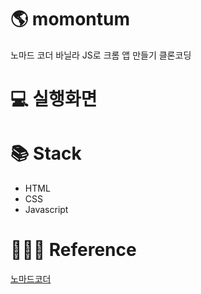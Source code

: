 # 🌎 momontum

노마드 코더 바닐라 JS로 크롬 앱 만들기 클론코딩

# 💻 실행화면

# 📚 Stack
- HTML
- CSS
- Javascript

# 👩🏻‍🏫 Reference
[노마드코더](https://nomadcoders.co/javascript-for-beginners/lobby)


